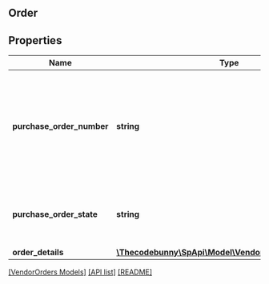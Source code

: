 ## Order

## Properties

Name | Type | Description | Notes
------------ | ------------- | ------------- | -------------
**purchase_order_number** | **string** | The purchase order number for this order. Formatting Notes: 8-character alpha-numeric code. |
**purchase_order_state** | **string** | This field will contain the current state of the purchase order. |
**order_details** | [**\Thecodebunny\SpApi\Model\VendorOrders\OrderDetails**](OrderDetails.md) |  | [optional]

[[VendorOrders Models]](../) [[API list]](../../Api) [[README]](../../../README.md)
